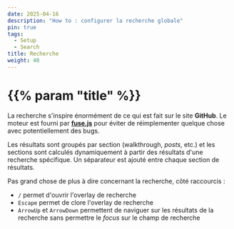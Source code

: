 ```yaml
---
date: 2025-04-16
description: "How to : configurer la recherche globale"
pin: true
tags:
  - Setup
  - Search
title: Recherche
weight: 40
---
```


# {{% param "title" %}}

La recherche s'inspire énormément de ce qui est fait sur le site **GitHub**.
Le moteur est fourni par [**fuse.js**](https://www.fusejs.io/) pour éviter de réimplementer quelque chose avec potentiellement des bugs.

Les résultats sont groupés par section (walkthrough, *posts*, etc.)
et les sections sont calculés dynamiquement à partir des résultats d'une recherche spécifique.
Un séparateur est ajouté entre chaque section de résultats.

Pas grand chose de plus à dire concernant la recherche, côté raccourcis :
- `/` permet d'ouvrir l'overlay de recherche
- `Escape` permet de clore l'overlay de recherche
- `ArrowUp` et `ArrowDown` permettent de naviguer sur les résultats de la recherche sans permettre le *focus* sur le champ de recherche
